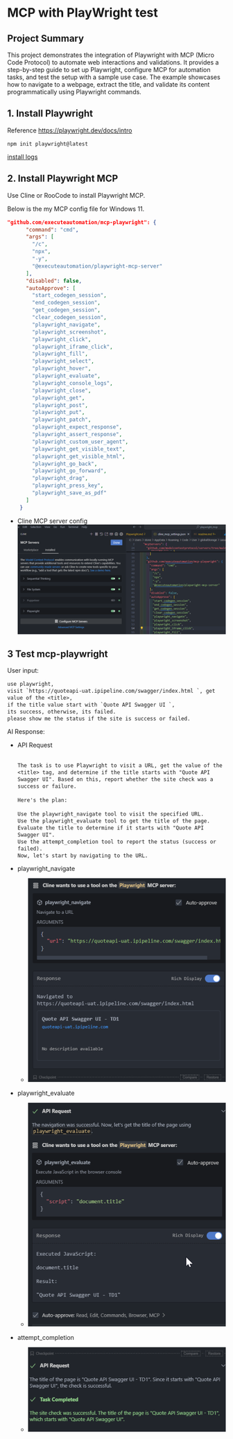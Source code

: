 # MCP with PlayWright test

## Project Summary

This project demonstrates the integration of Playwright with MCP (Micro Code Protocol) to automate web interactions and validations. It provides a step-by-step guide to set up Playwright, configure MCP for automation tasks, and test the setup with a sample use case. The example showcases how to navigate to a webpage, extract the title, and validate its content programmatically using Playwright commands.

## 1. Install Playwright

Reference <https://playwright.dev/docs/intro>

```shell
npm init playwright@latest
```

[install logs](install_Playwright.md)

## 2. Install Playwright MCP 

Use Cline or RooCode to install Playwright MCP.

Below is the my MCP config file for Windows 11.

```json
"github.com/executeautomation/mcp-playwright": {
      "command": "cmd",
      "args": [
        "/c",
        "npx",
        "-y",
        "@executeautomation/playwright-mcp-server"
      ],
      "disabled": false,
      "autoApprove": [
        "start_codegen_session",
        "end_codegen_session",
        "get_codegen_session",
        "clear_codegen_session",
        "playwright_navigate",
        "playwright_screenshot",
        "playwright_click",
        "playwright_iframe_click",
        "playwright_fill",
        "playwright_select",
        "playwright_hover",
        "playwright_evaluate",
        "playwright_console_logs",
        "playwright_close",
        "playwright_get",
        "playwright_post",
        "playwright_put",
        "playwright_patch",
        "playwright_expect_response",
        "playwright_assert_response",
        "playwright_custom_user_agent",
        "playwright_get_visible_text",
        "playwright_get_visible_html",
        "playwright_go_back",
        "playwright_go_forward",
        "playwright_drag",
        "playwright_press_key",
        "playwright_save_as_pdf"
      ]
    }
```
- Cline MCP server config
![](./mcpServer_playwright.png)

## 3 Test mcp-playwright

User input:
```text
use playwright, 
visit `https://quoteapi-uat.ipipeline.com/swagger/index.html `, get value of the <title>, 
if the title value start with `Quote API Swagger UI `, 
its success, otherwise, its failed. 
please show me the status if the site is success or failed.
```

AI Response:

- API Request

    ```text

    The task is to use Playwright to visit a URL, get the value of the <title> tag, and determine if the title starts with "Quote API Swagger UI". Based on this, report whether the site check was a success or failure.

    Here's the plan:

    Use the playwright_navigate tool to visit the specified URL.
    Use the playwright_evaluate tool to get the title of the page.
    Evaluate the title to determine if it starts with "Quote API Swagger UI".
    Use the attempt_completion tool to report the status (success or failed).
    Now, let's start by navigating to the URL.
    ```
- playwright_navigate
    - ![](./playwright_navigate.png)

- playwright_evaluate    
    - ![](playwright_evaluate.png)

- attempt_completion
    - ![](playwright_attempt_completion.png)